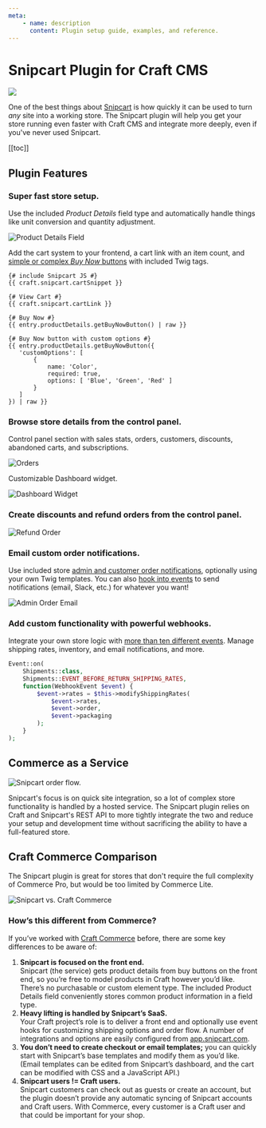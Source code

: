 ```yaml
---
meta:
    - name: description
      content: Plugin setup guide, examples, and reference.
---
```


# Snipcart Plugin for Craft CMS

![](../resources/hero.svg)

One of the best things about [Snipcart](https://snipcart.com/) is how quickly it can be used to turn _any_ site into a working store. The Snipcart plugin will help you get your store running even faster with Craft CMS and integrate more deeply, even if you've never used Snipcart.

[[toc]]

## Plugin Features

### Super fast store setup.

Use the included _Product Details_ field type and automatically handle things like unit conversion and quantity adjustment.

![Product Details Field](../resources/field-type.png)

Add the cart system to your frontend, a cart link with an item count, and [simple or complex _Buy Now_ buttons](/templating/fields.md) with included Twig tags.

```twig
{# include Snipcart JS #}
{{ craft.snipcart.cartSnippet }}

{# View Cart #}
{{ craft.snipcart.cartLink }}

{# Buy Now #}
{{ entry.productDetails.getBuyNowButton() | raw }}

{# Buy Now button with custom options #}
{{ entry.productDetails.getBuyNowButton({
   'customOptions': [
       {
           name: 'Color',
           required: true,
           options: [ 'Blue', 'Green', 'Red' ]
       }
   ]
}) | raw }}

```

### Browse store details from the control panel.

Control panel section with sales stats, orders, customers, discounts, abandoned carts, and subscriptions.

![Orders](../resources/overview.png)

Customizable Dashboard widget.

![Dashboard Widget](../resources/widget.png)

### Create discounts and refund orders from the control panel.

![Refund Order](../resources/refund.png)

### Email custom order notifications.

Use included store [admin and customer order notifications](/setup/notifications.md), optionally using your own Twig templates. You can also [hook into events](/dev/events.md) to send notifications (email, Slack, etc.) for whatever you want!

![Admin Order Email](../resources/order-email.png)

### Add custom functionality with powerful webhooks.

Integrate your own store logic with [more than ten different events](/dev/events.md). Manage shipping rates, inventory, and email notifications, and more.

```php
Event::on(
    Shipments::class,
    Shipments::EVENT_BEFORE_RETURN_SHIPPING_RATES,
    function(WebhookEvent $event) {
        $event->rates = $this->modifyShippingRates(
            $event->rates,
            $event->order,
            $event->packaging
        );
    }
);
```

## Commerce as a Service

![Snipcart order flow.](../resources/order-flow.png)

Snipcart's focus is on quick site integration, so a lot of complex store functionality is handled by a hosted service. The Snipcart plugin relies on Craft and Snipcart's REST API to more tightly integrate the two and reduce your setup and development time without sacrificing the ability to have a full-featured store.

## Craft Commerce Comparison

The Snipcart plugin is great for stores that don't require the full complexity of Commerce Pro, but would be too limited by Commerce Lite.

![Snipcart vs. Craft Commerce](../resources/commerce-comparison.png)

### How’s this different from Commerce?

If you’ve worked with [Craft Commerce](https://craftcms.com/commerce) before, there are some key differences to be aware of:

1. **Snipcart is focused on the front end.**  
Snipcart (the service) gets product details from buy buttons on the front end, so you’re free to model products in Craft however you’d like. There’s no purchasable or custom element type. The included Product Details field conveniently stores common product information in a field type.
2. **Heavy lifting is handled by Snipcart’s SaaS.**  
Your Craft project’s role is to deliver a front end and optionally use event hooks for customizing shipping options and order flow. A number of integrations and options are easily configured from [app.snipcart.com](https://app.snipcart.com/).
3. **You don’t need to create checkout or email templates;** you can quickly start with Snipcart’s base templates and modify them as you’d like. (Email templates can be edited from Snipcart’s dashboard, and the cart can be modified with CSS and a JavaScript API.)
4. **Snipcart users != Craft users.**  
Snipcart customers can check out as guests or create an account, but the plugin doesn’t provide any automatic syncing of Snipcart accounts and Craft users. With Commerce, every customer is a Craft user and that could be important for your shop.